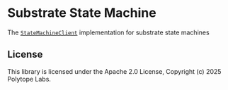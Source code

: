 # Substrate State Machine

The [`StateMachineClient`](https://docs.rs/ismp/latest/ismp/consensus/trait.StateMachineClient.html) implementation for substrate state machines

## License

This library is licensed under the Apache 2.0 License, Copyright (c) 2025 Polytope Labs.
